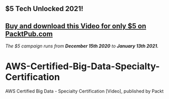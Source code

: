 ## $5 Tech Unlocked 2021!
[Buy and download this Video for only $5 on PacktPub.com](https://www.packtpub.com/product/aws-certified-big-data-specialty-certification-video/9781800563773)
-----
*The $5 campaign         runs from __December 15th 2020__ to __January 13th 2021.__*

# AWS-Certified-Big-Data-Specialty-Certification
 AWS Certified Big Data - Specialty Certification [Video], published by Packt
